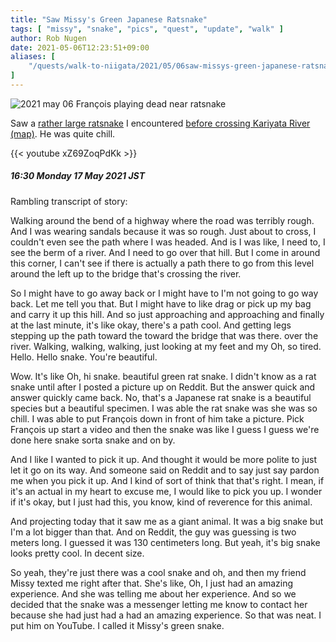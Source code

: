 ```yaml
---
title: "Saw Missy's Green Japanese Ratsnake"
tags: [ "missy", "snake", "pics", "quest", "update", "walk" ]
author: Rob Nugen
date: 2021-05-06T12:23:51+09:00
aliases: [
    "/quests/walk-to-niigata/2021/05/06saw-missys-green-japanese-ratsnake"
]
---
```


<img
src="//b.robnugen.com/quests/walk-to-niigata/2021/en_route/day-21/2021_may_06_francois_playing_dead_near_snake.jpeg"
alt="2021 may 06 François playing dead near ratsnake"
class="title" />


Saw a [rather large
ratsnake](https://www.reddit.com/r/whatsthissnake/comments/n63io4/green_snake_near_a_river_in_mitsuke_niigata_japan/)
I encountered [before crossing Kariyata
River (map)](https://goo.gl/maps/gxbDqW39kfjXkgwe8).  He was quite chill.


{{< youtube xZ69ZoqPdKk >}}

##### 16:30 Monday 17 May 2021 JST

Rambling transcript of story:

Walking around the bend of a highway where the road was terribly
rough. And I was wearing sandals because it was so rough. Just about
to cross, I couldn't even see the path where I was headed. And is I
was like, I need to, I see the berm of a river. And I need to go over
that hill. But I come in around this corner, I can't see if there is
actually a path there to go from this level around the left up to the
bridge that's crossing the river.

So I might have to go away back or I might have to I'm not going to go
way back. Let me tell you that. But I might have to like drag or pick
up my bag and carry it up this hill. And so just approaching and
approaching and finally at the last minute, it's like okay, there's a
path cool. And getting legs stepping up the path toward the toward the
bridge that was there. over the river. Walking, walking, walking, just
looking at my feet and my Oh, so tired. Hello. Hello snake. You're
beautiful.

Wow. It's like Oh, hi snake. beautiful green rat snake. I didn't know
as a rat snake until after I posted a picture up on Reddit. But the
answer quick and answer quickly came back. No, that's a Japanese rat
snake is a beautiful species but a beautiful specimen. I was able the
rat snake was she was so chill. I was able to put François down in
front of him take a picture. Pick François up start a video and then
the snake was like I guess I guess we're done here snake sorta snake
and on by.

And I like I wanted to pick it up. And thought it would be
more polite to just let it go on its way. And someone said on Reddit
and to say just say pardon me when you pick it up. And I kind of sort
of think that that's right. I mean, if it's an actual in my heart to
excuse me, I would like to pick you up. I wonder if it's okay, but I
just had this, you know, kind of reverence for this animal.

And projecting today that it saw me as a giant animal. It was a big
snake but I'm a lot bigger than that. And on Reddit, the guy was
guessing is two meters long. I guessed it was 130 centimeters
long. But yeah, it's big snake looks pretty cool. In decent size.

So yeah, they're just there was a cool snake and oh, and then my
friend Missy texted me right after that. She's like, Oh, I just had an
amazing experience. And she was telling me about her experience. And
so we decided that the snake was a messenger letting me know to
contact her because she had just had a had an amazing experience. So
that was neat. I put him on YouTube. I called it Missy's green snake.
